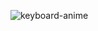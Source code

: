 

![keyboard-anime](https://github.com/user-attachments/assets/0d78cb76-2989-41a4-9b22-680fa5c8d31b)
